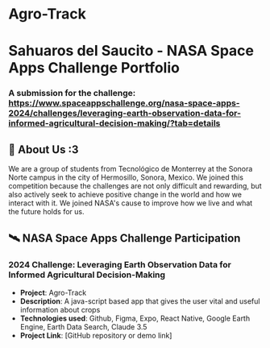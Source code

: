 # Agro-Track
# Sahuaros del Saucito - NASA Space Apps Challenge Portfolio
### A submission for the challenge: https://www.spaceappschallenge.org/nasa-space-apps-2024/challenges/leveraging-earth-observation-data-for-informed-agricultural-decision-making/?tab=details

## 🚀 About Us :3
We are a group of students from Tecnológico de Monterrey at the Sonora Norte campus in the city of Hermosillo, Sonora, Mexico. We joined this competition because the challenges are not only difficult and rewarding, but also actively seek to achieve positive change in the world and how we interact with it. We joined NASA's cause to improve how we live and what the future holds for us.

## 🛰️ NASA Space Apps Challenge Participation

### 2024 Challenge: Leveraging Earth Observation Data for Informed Agricultural Decision-Making
- **Project**: Agro-Track
- **Description**: A java-script based app that gives the user vital and useful information about crops
- **Technologies used**: Github, Figma, Expo, React Native, Google Earth Engine, Earth Data Search, Claude 3.5
- **Project Link**: [GitHub repository or demo link]


